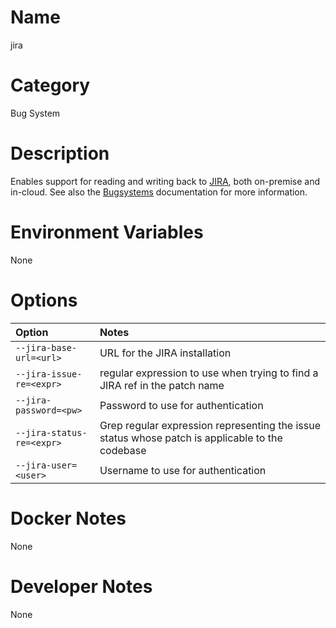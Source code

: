 <!---
  Licensed to the Apache Software Foundation (ASF) under one
  or more contributor license agreements.  See the NOTICE file
  distributed with this work for additional information
  regarding copyright ownership.  The ASF licenses this file
  to you under the Apache License, Version 2.0 (the
  "License"); you may not use this file except in compliance
  with the License.  You may obtain a copy of the License at

    http://www.apache.org/licenses/LICENSE-2.0

  Unless required by applicable law or agreed to in writing,
  software distributed under the License is distributed on an
  "AS IS" BASIS, WITHOUT WARRANTIES OR CONDITIONS OF ANY
  KIND, either express or implied.  See the License for the
  specific language governing permissions and limitations
  under the License.
-->

# Name

jira

# Category

Bug System

# Description

Enables support for reading and writing back to [JIRA](https://www.atlassian.com/software/jira), both on-premise and in-cloud.  See also the [Bugsystems](../bugsystems) documentation for more information.

# Environment Variables

None

# Options

| Option | Notes |
|:---------|:------|
| `--jira-base-url=<url>` | URL for the JIRA installation |
| `--jira-issue-re=<expr>` | regular expression to use when trying to find a JIRA ref in the patch name |
| `--jira-password=<pw>` | Password to use for authentication |
| `--jira-status-re=<expr>` | Grep regular expression representing the issue status whose patch is applicable to the codebase |
| `--jira-user=<user>` | Username to use for authentication |

# Docker Notes

None

# Developer Notes

None

